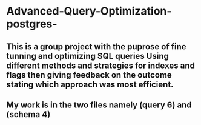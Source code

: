 # Advanced-Query-Optimization-postgres-

## This is a group project with the puprose of fine tunning and optimizing SQL queries Using different methods and strategies for indexes and flags then giving feedback on the outcome stating which approach was most efficient.
## My work is in the two files namely (query 6) and (schema 4)
